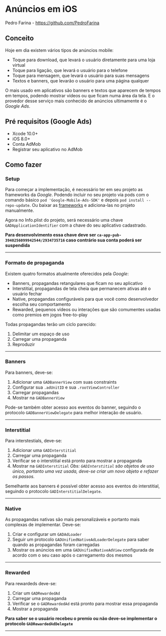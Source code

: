 # Anúncios em iOS
Pedro Farina - https://github.com/PedroFarina

## Conceito
Hoje em dia existem vários tipos de anúncios mobile:
- Toque para download, que levará o usuário diretamente para uma loja virtual
- Toque para ligação, que levará o usuário para o telefone
- Toque para mensagem, que levará o usuário para suas mensagens
- Textos e banners, que levarão o usuário para uma página qualquer

O mais usado em aplicativos são banners e textos que aparecem de tempos em tempos, podendo mostrar vídeos ou que ficam
numa área da tela. E o provedor desse serviço mais conhecido de anúncios ultimamente é o *Google Ads*.

## Pré requisitos (Google Ads)
- Xcode 10.0+
- iOS 8.0+
- Conta AdMob
- Registrar seu aplicativo no AdMob

## Como fazer

### Setup
Para começar a implementação, é necessário ter em seu projeto as frameworks da *Google*. Podendo incluir no seu projeto
via pods com o comando básico `pod 'Google-Mobile-Ads-SDK'` e depois `pod install --repo-update`. Ou baixar as [frameworks](https://developers.google.com/admob/ios/download)
e adiciona-las no projeto manualmente.

Agora no Info.plist do projeto, será necessário uma chave `GADApplicationIdentifier` com a chave do seu aplicativo cadastrado.

**Para desenvolvimento essa chave deve ser `ca-app-pub-3940256099942544/2934735716` caso contrário sua conta poderá ser suspendida**

***

### Formato de propaganda
Existem quatro formatos atualmente oferecidos pela *Google*:
- Banners, propagandas retangulares que ficam no seu aplicativo
- Interstitial, propagandas de tela cheia que permanecem ativas até o usuário fechar
- Native, propagandas configuráveis para que você como desenvolvedor escolha seu comportamento
- Rewarded, pequenos vídeos ou interações que são comumentes usadas como premios em jogos free-to-play

Todas propagandas terão um ciclo parecido:
1. Delimitar um espaço de uso
2. Carregar uma propaganda
3. Reproduzir

***

### Banners
Para banners, deve-se:

1. Adicionar uma `GADBannerView` com suas constraints
2. Configurar sua `.adUnitID` e sua `.rootViewController`
3. Carregar propagandas
4. Mostrar na `GADBannerView`

Pode-se também obter acesso aos eventos do banner, seguindo o protocolo `GADBannerViewDelegate` para melhor interação
de usuário.

***

### Interstitial
Para interstestials, deve-se:

1. Adicionar uma `GADInterstitial`
2. Carregar uma propaganda
3. Verificar se o interstitial está pronto para mostrar a propaganda
4. Mostrar na `GADInterstitial`
*Obs: `GADInterstitial` são objetos de uso único, portanto uma vez usada, deve-se criar um novo objeto e refazer os passos.*

Semelhante aos banners é possível obter acesso aos eventos do interstitial, seguindo o protocolo `GADInterstitialDelegate`.

***

### Native
As propagandas nativas são mais personalizáveis e portanto mais complexas de implementar. Deve-se:

1. Criar e configurar um `GADAdLoader`
2. Seguir um protocolo `GADUnifiedNativeAdLoaderDelegate` para saber quando as propagandas foram carregadas
3. Mostrar os anúncios em uma `GADUnifiedNativeAdView` configurada de acordo com o seu caso após o carregamento dos mesmos

***

### Rewarded
Para rewardeds deve-se:

1. Criar um `GADRewardedAd`
2. Carregar uma propaganda
3. Verificar se o `GADRewardedAd` está pronto para mostrar essa propaganda
4. Mostrar a propaganda

**Para saber se o usuário recebeu o premio ou não deve-se implementar o protocolo `GADRewardedAdDelegate`**

***
